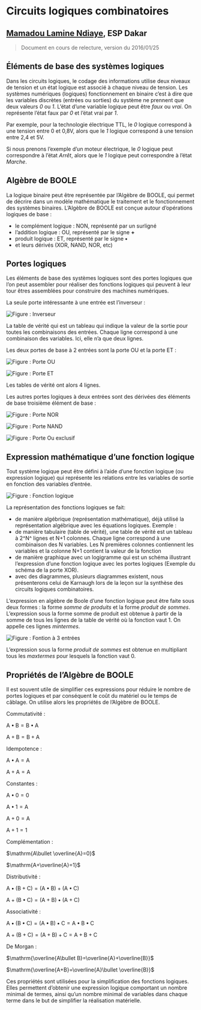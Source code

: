 
**Circuits logiques combinatoires**
==========================

## [Mamadou Lamine Ndiaye](mailto:mamadoulamine.ndiaye@ucad.edu.sn), ESP Dakar

> Document en cours de relecture, version du 2016/01/25

## Éléments de base des systèmes logiques ##

Dans les circuits logiques, le codage des informations utilise deux niveaux de tension et un état logique est associé à chaque niveau de tension.  Les systèmes numériques (logiques) fonctionnement en binaire c’est à dire que les variables discrètes (entrées ou sorties) du système ne prennent que deux valeurs *0* ou *1*. L’état d’une variable logique peut être *faux* ou *vrai*. On représente l’état faux par *0* et l’état vrai par *1*.

Par exemple, pour la technologie électrique TTL, le *0* logique correspond à une tension entre 0 et 0,8V, alors que le *1* logique correspond à une tension entre 2,4 et 5V.

Si nous prenons l’exemple d’un moteur électrique, le *0* logique peut correspondre à l’état *Arrêt*, alors que le *1* logique peut correspondre à l’état *Marche*.

## Algèbre de BOOLE ##

La logique binaire peut être représentée par l’Algèbre de BOOLE, qui permet de décrire dans un modèle mathématique le traitement et le fonctionnement des systèmes binaires.
L’Algèbre de BOOLE est conçue autour d’opérations logiques de base :

* le complément logique : NON, représenté par un surligné
* l’addition logique : OU, représenté par le signe __+__
* produit logique : ET, représenté par le signe __•__
* et leurs dérivés (XOR, NAND, NOR, etc)

## Portes logiques ##

Les éléments de base des systèmes logiques sont des portes logiques que l’on peut assembler pour réaliser des fonctions logiques qui peuvent à leur tour êtres assemblées pour construire des machines numériques.

La seule porte intéressante à une entrée est l’inverseur :

![Figure : Inverseur](images/non.png "Inverseur")

La table de vérité qui est un tableau qui indique la valeur de la sortie pour toutes les combinaisons des entrées. Chaque ligne correspond à une combinaison des variables. Ici, elle n’a que deux lignes.

Les deux portes de base à 2 entrées sont la porte OU et la porte ET :

![Figure : Porte OU](images/ou.png "Porte OU")

![Figure : Porte ET](images/et.png "Porte ET")

Les tables de vérité ont alors 4 lignes.

Les autres portes logiques à deux entrées sont des dérivées des éléments de base troisième élément de base :

![Figure : Porte NOR](images/nor.png "Porte NOR")

![Figure : Porte NAND](images/nand.png "Porte NAND")

![Figure : Porte Ou exclusif](images/xor.png "Porte Ou exclusif")

## Expression mathématique d’une fonction logique ##


Tout système logique peut être défini à l’aide d’une fonction logique (ou expression logique) qui représente les relations entre les variables de sortie en fonction des variables d’entrée.

![Figure : Fonction logique](images/fonction-logique.png "Fonction logique")



La représentation des fonctions logiques se fait:

* de manière  algébrique (représentation mathématique), déjà utilisé la représentation algébrique avec les équations logiques. Exemple :
* de manière  tabulaire (table de vérité), une table de vérité est un tableau à 2^N^   lignes et N+1 colonnes. Chaque ligne correspond à une combinaison des N variables. Les N premières colonnes contiennent les variables  et la colonne N+1 contient la valeur de la fonction
* de manière graphique avec un logigramme qui est un schéma illustrant l’expression d’une fonction logique avec les portes logiques (Exemple du schéma de la porte XOR).
* avec des diagrammes, plusieurs diagrammes existent, nous présenterons celui de Karnaugh lors de la leçon sur la synthèse des circuits logiques combinatoires.



L’expression en algèbre de Boole d’une fonction logique peut être faite sous deux formes : la forme *somme de produits* et la forme *produit de sommes*. L’expression sous la forme somme de produit est obtenue à partir de la somme de tous les lignes de la table de vérité où la fonction vaut 1. On appelle ces lignes *mintermes*.

![Figure : Fontion à 3 entrées](images/fonc-3e.png "Fontion à 3 entrées")

L’expression sous la forme *produit de sommes* est obtenue en multipliant tous les *maxtermes* pour lesquels la fonction vaut 0.

## Propriétés de l’Algèbre de BOOLE ##

Il est souvent utile de simplifier ces expressions pour réduire le nombre de portes logiques et par conséquent le coût du matériel ou le temps de câblage. On utilise alors les propriétés de l’Algèbre de BOOLE.

Commutativité :

$\mathrm{A\bullet B=B\bullet A}$

$\mathrm{A+B=B+A}$

Idempotence :

$\mathrm{A\bullet A=A}$

$\mathrm{A+A=A}$

Constantes :

$\mathrm{A\bullet 0=0}$

$\mathrm{A\bullet 1=A}$

$\mathrm{A+0=A}$

$\mathrm{A+1=1}$

Complémentation :

$\mathrm{A\bullet \overline{A}=0}$

$\mathrm{A+\overline{A}=1}$

Distributivité :

$\mathrm{A\bullet (B+C)=(A\bullet B)+(A\bullet C)}$

$\mathrm{A+(B\bullet C)=(A+B)\bullet (A+C)}$

Associativité :

$\mathrm{A\bullet (B\bullet C)=(A\bullet B)\bullet C=A\bullet B\bullet C}$

$\mathrm{A+(B+C)=(A+B)+C=A+B+C}$

De Morgan :

$\mathrm{\overline{A\bullet B}=\overline{A}+\overline{B}}$

$\mathrm{\overline{A+B}=\overline{A}\bullet \overline{B}}$

Ces propriétés sont utilisées pour la simplification des fonctions logiques. Elles permettent d’obtenir une expression logique comportant un nombre minimal de termes, ainsi qu’un nombre minimal de variables dans chaque terme dans le but de simplifier la réalisation matérielle.



